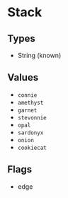 # Stack



## Types

* String (known)

## Values

* `connie`
* `amethyst`
* `garnet`
* `stevonnie`
* `opal`
* `sardonyx`
* `onion`
* `cookiecat`

## Flags


* edge

